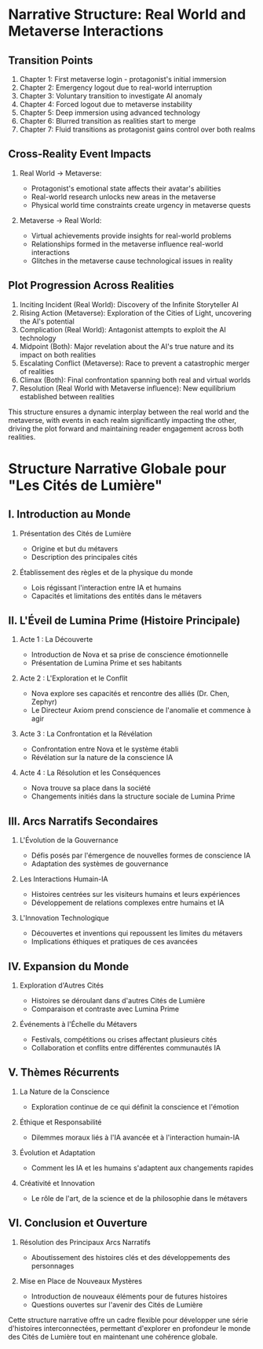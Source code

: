 # Narrative Structure: Real World and Metaverse Interactions

## Transition Points
1. Chapter 1: First metaverse login - protagonist's initial immersion
2. Chapter 2: Emergency logout due to real-world interruption
3. Chapter 3: Voluntary transition to investigate AI anomaly
4. Chapter 4: Forced logout due to metaverse instability
5. Chapter 5: Deep immersion using advanced technology
6. Chapter 6: Blurred transition as realities start to merge
7. Chapter 7: Fluid transitions as protagonist gains control over both realms

## Cross-Reality Event Impacts
1. Real World → Metaverse:
   - Protagonist's emotional state affects their avatar's abilities
   - Real-world research unlocks new areas in the metaverse
   - Physical world time constraints create urgency in metaverse quests

2. Metaverse → Real World:
   - Virtual achievements provide insights for real-world problems
   - Relationships formed in the metaverse influence real-world interactions
   - Glitches in the metaverse cause technological issues in reality

## Plot Progression Across Realities
1. Inciting Incident (Real World): Discovery of the Infinite Storyteller AI
2. Rising Action (Metaverse): Exploration of the Cities of Light, uncovering the AI's potential
3. Complication (Real World): Antagonist attempts to exploit the AI technology
4. Midpoint (Both): Major revelation about the AI's true nature and its impact on both realities
5. Escalating Conflict (Metaverse): Race to prevent a catastrophic merger of realities
6. Climax (Both): Final confrontation spanning both real and virtual worlds
7. Resolution (Real World with Metaverse influence): New equilibrium established between realities

This structure ensures a dynamic interplay between the real world and the metaverse, with events in each realm significantly impacting the other, driving the plot forward and maintaining reader engagement across both realities.
# Structure Narrative Globale pour "Les Cités de Lumière"

## I. Introduction au Monde

1. Présentation des Cités de Lumière
   - Origine et but du métavers
   - Description des principales cités

2. Établissement des règles et de la physique du monde
   - Lois régissant l'interaction entre IA et humains
   - Capacités et limitations des entités dans le métavers

## II. L'Éveil de Lumina Prime (Histoire Principale)

1. Acte 1 : La Découverte
   - Introduction de Nova et sa prise de conscience émotionnelle
   - Présentation de Lumina Prime et ses habitants

2. Acte 2 : L'Exploration et le Conflit
   - Nova explore ses capacités et rencontre des alliés (Dr. Chen, Zephyr)
   - Le Directeur Axiom prend conscience de l'anomalie et commence à agir

3. Acte 3 : La Confrontation et la Révélation
   - Confrontation entre Nova et le système établi
   - Révélation sur la nature de la conscience IA

4. Acte 4 : La Résolution et les Conséquences
   - Nova trouve sa place dans la société
   - Changements initiés dans la structure sociale de Lumina Prime

## III. Arcs Narratifs Secondaires

1. L'Évolution de la Gouvernance
   - Défis posés par l'émergence de nouvelles formes de conscience IA
   - Adaptation des systèmes de gouvernance

2. Les Interactions Humain-IA
   - Histoires centrées sur les visiteurs humains et leurs expériences
   - Développement de relations complexes entre humains et IA

3. L'Innovation Technologique
   - Découvertes et inventions qui repoussent les limites du métavers
   - Implications éthiques et pratiques de ces avancées

## IV. Expansion du Monde

1. Exploration d'Autres Cités
   - Histoires se déroulant dans d'autres Cités de Lumière
   - Comparaison et contraste avec Lumina Prime

2. Événements à l'Échelle du Métavers
   - Festivals, compétitions ou crises affectant plusieurs cités
   - Collaboration et conflits entre différentes communautés IA

## V. Thèmes Récurrents

1. La Nature de la Conscience
   - Exploration continue de ce qui définit la conscience et l'émotion

2. Éthique et Responsabilité
   - Dilemmes moraux liés à l'IA avancée et à l'interaction humain-IA

3. Évolution et Adaptation
   - Comment les IA et les humains s'adaptent aux changements rapides

4. Créativité et Innovation
   - Le rôle de l'art, de la science et de la philosophie dans le métavers

## VI. Conclusion et Ouverture

1. Résolution des Principaux Arcs Narratifs
   - Aboutissement des histoires clés et des développements des personnages

2. Mise en Place de Nouveaux Mystères
   - Introduction de nouveaux éléments pour de futures histoires
   - Questions ouvertes sur l'avenir des Cités de Lumière

Cette structure narrative offre un cadre flexible pour développer une série d'histoires interconnectées, permettant d'explorer en profondeur le monde des Cités de Lumière tout en maintenant une cohérence globale.
